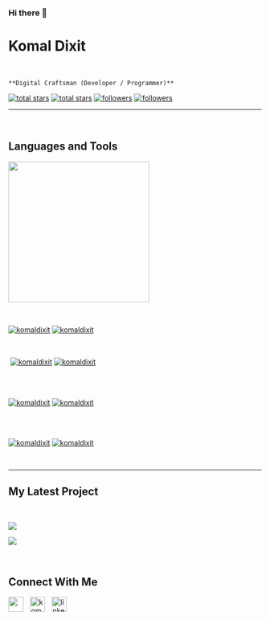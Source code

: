 ### Hi there 👋

<!--
**komaldixit/komaldixit** is a ✨ _special_ ✨ repository because its `README.md` (this file) appears on your GitHub profile.

Here are some ideas to get you started:

- 🔭 I’m currently working on ...
- 🌱 I’m currently learning ...
- 👯 I’m looking to collaborate on ...
- 🤔 I’m looking for help with ...
- 💬 Ask me about ...
- 📫 How to reach me: ...
- 😄 Pronouns: ...
- ⚡ Fun fact: ...
-->
<h1> Komal Dixit</h1>
<br /> 

                    
`**Digital Craftsman (Developer / Programmer)**`

                    

<p align="left"></p>
<p align="left"> 
  <a href="https://github.com/komaldixit?tab=repositories&sort=stargazers#gh-light-mode-only">
    <img alt="total stars" title="Total stars on GitHub" src="https://custom-icon-badges.demolab.com/github/stars/komaldixit?color=3ea97d&style=for-the-badge&labelColor=40b682&logo=star#gh-light-mode-only"/></a>
  
  <a href="https://github.com/komaldixit?tab=repositories&sort=stargazers#gh-dark-mode-only">
    <img alt="total stars" title="Total stars on GitHub" src="https://custom-icon-badges.demolab.com/github/stars/komaldixit?color=655489&style=for-the-badge&labelColor=c691e9&logo=star#gh-dark-mode-only"/></a>
  
  <a href="https://github.com/komaldixit?tab=followers#gh-light-mode-only">
    <img alt="followers" title="Follow me on Github" src="https://custom-icon-badges.demolab.com/github/followers/komaldixit?color=2c4954&labelColor=2c3e50&style=for-the-badge&logo=person-add&label=Follow&logoColor=white#gh-light-mode-only"/></a>
    
  <a href="https://github.com/komaldixit?tab=followers#gh-dark-mode-only">
    <img alt="followers" title="Follow me on Github" src="https://custom-icon-badges.demolab.com/github/followers/komaldixit?color=dacc84&labelColor=f9e692&style=for-the-badge&logo=person-add&label=Follow&logoColor=white#gh-dark-mode-only"/></a>
</p>

---
<br />

                    

<h2>Languages and Tools</h2> 
<p align="left">
<img width="280px"  src="https://skillicons.dev/icons?i=CSS
Data Science
data visualization
Eclipse
Git
Hibernate
IDE
IOC
JAVA
JAVASCRIPT
JDBC
JSP
Library Management System
LinkedIn
Linux
mapping
matplotlib
MySQL
MY-SQL
Object Oriented Programming
Oracle
Oracle 10g
pandas
PHP
Python
RDBMS
React Js
Servlet
servlets
Spring Boot
spring MVC
SQL
Tableau
UNIX
UNIX shell
user interface
Version Control
Web Technology
&perline=9"  />
</p>
<br />

                    

<p><a href="https://github.com/komaldixit#gh-dark-mode-only" target="_blank"><img align="center" src="https://github-readme-stats.vercel.app/api/top-langs/?username=komaldixit&langs_count=6&show_icon=true&layout=compact&theme=nightowl#gh-dark-mode-only" alt="komaldixit" /></a>
  <a href="https://github.com/komaldixit#gh-light-mode-only" target="_blank"><img align="center" src="https://github-readme-stats.vercel.app/api/top-langs/?username=komaldixit&langs_count=6&show_icon=true&layout=compact&theme=vue#gh-light-mode-only" alt="komaldixit" /></a>
</p>

<br />

<p>&nbsp;<a href="https://github.com/komaldixit#gh-dark-mode-only" target="_blank"><img align="center" src="https://github-readme-stats.vercel.app/api?username=komaldixit&count_private=true&show_icons=true&theme=nightowl#gh-dark-mode-only" alt="komaldixit" /></a>
<a href="https://github.com/komaldixit#gh-light-mode-only" target="_blank"><img align="center" src="https://github-readme-stats.vercel.app/api?username=komaldixit&count_private=true&show_icons=true&theme=vue#gh-light-mode-only" alt="komaldixit" /></a>
</p> 
<br>
<br />

<p><a href="https://github.com/komaldixit#gh-dark-mode-only" target="_blank"><img align="center" src="https://streak-stats.demolab.com?user=komaldixit&theme=nightowl#gh-dark-mode-only" alt="komaldixit"/></a>
<a href="https://github.com/komaldixit#gh-light-mode-only" target="_blank"><img align="center" src="https://streak-stats.demolab.com?user=komaldixit&theme=vue#gh-light-mode-only" alt="komaldixit"/></a></p>
<br/>
<br />

<p><a href="https://github.com/komaldixit#gh-dark-mode-only" target="_blank"><img align="center" src="https://github-readme-activity-graph.cyclic.app/graph?username=komaldixit&theme=nightowl#gh-dark-mode-only" alt="komaldixit" /></a>
<a href="https://github.com/komaldixit#gh-light-mode-only" target="_blank"><img align="center" src="https://github-readme-activity-graph.cyclic.app/graph?username=komaldixit&theme=vue#gh-light-mode-only" alt="komaldixit" /></a></p>
<br/>

---


                    

<h2>My Latest Project</h2> 
<br />
<p><a href="https://github.com/komaldixit/Spring Boot API Development #gh-dark-mode-only" target="_blank"><img align="center" src="https://github-readme-stats.vercel.app/api/pin/?username=komaldixit&repo=Spring Boot API Development &theme=nightowl&show_owner=true#gh-dark-mode-only"/></a></p>
<p><a href="https://github.com/komaldixit/Spring Boot API Development #gh-light-mode-only" target="_blank"><img align="center" src="https://github-readme-stats.vercel.app/api/pin/?username=komaldixit&repo=Spring Boot API Development &theme=vue&show_owner=true#gh-light-mode-only"/></a></p>
<br />


                    

<h2>Connect With Me</h2> 
<p align="left">
<a href="https://twitter.com/" target="_blank"><img align="left" width="30px" style="padding-right:10px;" src="https://raw.githubusercontent.com/rahuldkjain/github-profile-readme-generator/master/src/images/icons/Social/twitter.svg" alt="" /></a>
<a href="https://instagram.com/komal_dixit15" target="_blank"><img align="left" width="30px" style="padding-right:10px" src="https://raw.githubusercontent.com/rahuldkjain/github-profile-readme-generator/master/src/images/icons/Social/instagram.svg" alt="komal_dixit15" /></a>
<a href="www.linkedin.com/in/komal-dixit-15k" target="_blank"><img align="left" alt="linkedin" width="30px" style="padding-right: 10px;" src="https://cdn.jsdelivr.net/gh/devicons/devicon/icons/linkedin/linkedin-original.svg" /></a>
</p>

                

